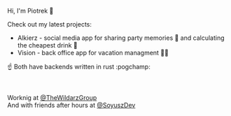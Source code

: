 Hi, I'm Piotrek 👋

Check out my latest projects:
- Alkierz - social media app for sharing party memories 🥳 and calculating the cheapest drink 🍹󠀥󠀥
- Vision - back office app for vacation managment 🌴🌴

☝️ Both have backends written in rust :pogchamp:

\
\
Worknig at [@TheWildarzGroup](https://github.com/TheWidlarzGroup) \
And with friends after hours at [@SoyuszDev](https://github.com/Soyusz)
